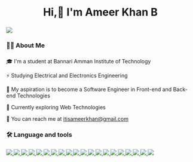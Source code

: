 ###

<h1 align="center">Hi,👋 I'm Ameer Khan B</h1>

###

![](https://komarev.com/ghpvc/?username=itisameerkhan&color=blue)

<h3 align="left">👩‍💻  About Me</h3>

###

###
<p>🎓 I'm a student at Bannari Amman Institute of Technology</p>
<p>⚡ Studying Electrical and Electronics Engineering</p>
<p>🔭 My aspiration is to become a Software Engineer in Front-end and Back-end Technologies</p>
<p>🌱 Currently exploring Web Technologies</p>
<p>📩 You can reach me at <a href="">itisameerkhan@gmail.com</a></p>

<h3 align="left">🛠 Language and tools</h3>

###


<p align="left">
  <a href="https://www.w3schools.com/c/c_intro.php" target="_blank" rel="noreferrer">
    <img src="https://skillicons.dev/icons?i=c" />
  </a>
  <a href="https://www.w3schools.com/cpp/default.asp" target="_blank" rel="noreferrer">
    <img src="https://skillicons.dev/icons?i=cpp" />
  </a>
  <a href="https://www.java.com/en/" target="_blank" rel="noreferrer">
    <img src="https://skillicons.dev/icons?i=java" />
  </a>
  <a href="https://www.python.org" target="_blank">
    <img src="https://skillicons.dev/icons?i=py" />
  </a>
  <a href="https://www.mysql.com" target="_blank" rel="noreferrer">
    <img src="https://skillicons.dev/icons?i=mysql" />
  </a>
   <a href="https://developer.mozilla.org/en-US/docs/Web/HTML" target="_blank" rel="noreferrer">
    <img src="https://skillicons.dev/icons?i=html" />
  </a>
   <a href="https://developer.mozilla.org/en-US/docs/Web/CSS" target="_blank" rel="noreferrer">
    <img src="https://skillicons.dev/icons?i=css" />
  </a>
  <a href="https://sass-lang.com" target="_blank" rel="noreferrer">
    <img src="https://skillicons.dev/icons?i=sass" />
  </a>
   <a href="https://tailwindcss.com" target="_blank" rel="noreferrer">
    <img src="https://skillicons.dev/icons?i=tailwind" />
  </a>
  <a href="https://mui.com" target="_blank" rel="noreferrer">
    <img src="https://skillicons.dev/icons?i=mui" />
   </a>
   <a href="https://developer.mozilla.org/en-US/docs/Web/JavaScript" target="_blank" rel="noreferrer">
    <img src="https://skillicons.dev/icons?i=js" />
  </a>
   <a href="https://react.dev" target="_blank" rel="noreferrer">
    <img src="https://skillicons.dev/icons?i=react" />
  </a>
   <a href="https://redux.js.org" target="_blank" rel="noreferrer">
    <img src="https://skillicons.dev/icons?i=redux" />
  </a>
  <a href="https://jestjs.io" target="_blank">
    <img src="https://skillicons.dev/icons?i=jest" />
  </a>
   <a href="https://www.mongodb.com" target="_blank" rel="noreferrer">
    <img src="https://skillicons.dev/icons?i=mongodb" />
  </a>
   <a href="https://www.figma.com" target="_blank" rel="noreferrer">
    <img src="https://skillicons.dev/icons?i=figma" />
  </a>
   <a href="https://firebase.google.com" target="_blank" rel="noreferrer">
    <img src="https://skillicons.dev/icons?i=firebase" />
  </a>
   <a href="https://git-scm.com" target="_blank" rel="noreferrer">
    <img src="https://skillicons.dev/icons?i=git" />
  </a>
   <a href="https://www.postman.com" target="_blank" rel="noreferrer">
    <img src="https://skillicons.dev/icons?i=postman" />
   </a>
   <a href="https://vercel.com/dashboard" target="_blank" rel="noreferrer">
    <img src="https://skillicons.dev/icons?i=vercel" />
   </a>
</p> 

### 



